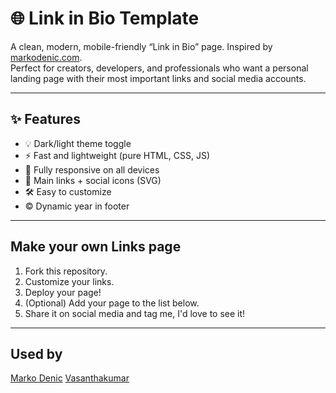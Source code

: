 # 🌐 Link in Bio Template

A clean, modern, mobile-friendly “Link in Bio” page. Inspired by [markodenic.com](https://markodenic.com).  
Perfect for creators, developers, and professionals who want a personal landing page with their most important links and social media accounts.

---

## ✨ Features

- 💡 Dark/light theme toggle
- ⚡ Fast and lightweight (pure HTML, CSS, JS)
- 📱 Fully responsive on all devices
- 🔗 Main links + social icons (SVG)
- 🛠 Easy to customize
- © Dynamic year in footer

---

## Make your own Links page

1. Fork this repository.
2. Customize your links.
3. Deploy your page!
4. (Optional) Add your page to the list below.
5. Share it on social media and tag me, I'd love to see it!

---

## Used by
[Marko Denic](https://denicmarko.pages.dev)
[Vasanthakumar](https://www.vasan.dev/)
